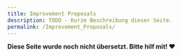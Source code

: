 ```yaml
---
title: Improvement Proposals
description: TODO - Kurze Beschreibung dieser Seite.
permalink: /Improvement_Proposals/
---
```


**Diese Seite wurde noch nicht übersetzt. Bitte hilf mit! ❤**
